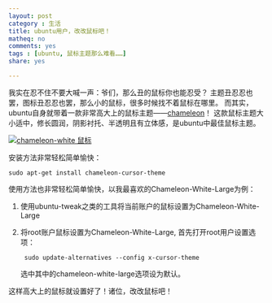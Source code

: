 ```yaml
---
layout: post 
category : 生活
title: ubuntu用户，改改鼠标吧！
matheq: no
comments: yes
tags : [ubuntu, 鼠标主题那么难看……]
share: yes

---
```


我实在忍不住不要大喊一声：爷们，那么丑的鼠标你也能忍受？
主题丑忍忍也罢，图标丑忍忍也罢，那么小的鼠标，很多时候找不着鼠标在哪里。
而其实，ubuntu自身就带着一款非常高大上的鼠标主题——[chameleon](https://launchpad.net/ubuntu/+source/chameleon-cursor-theme "chameleon")！
这款鼠标主题大小适中，修长圆润，阴影衬托、半透明且有立体感，是ubuntu中最佳鼠标主题。

<a class="fancybox" rel="gallery1" href="http://gnome-look.org/CONTENT/content-pre1/38459-1.jpg" title="chameleon-white 鼠标"><img src="http://gnome-look.org/CONTENT/content-pre1/38459-1.jpg" alt="chameleon-white 鼠标" /></a>

安装方法非常轻松简单愉快：
	
	sudo apt-get install chameleon-cursor-theme

使用方法也非常轻松简单愉快，以我最喜欢的Chameleon-White-Large为例：

1. 使用ubuntu-tweak之类的工具将当前账户的鼠标设置为Chameleon-White-Large
2. 将root账户鼠标设置为Chameleon-White-Large, 首先打开root用户设置选项：

		sudo update-alternatives --config x-cursor-theme

	选中其中的chameleon-white-large选项设为默认。

这样高大上的鼠标就设置好了！诸位，改改鼠标吧！
